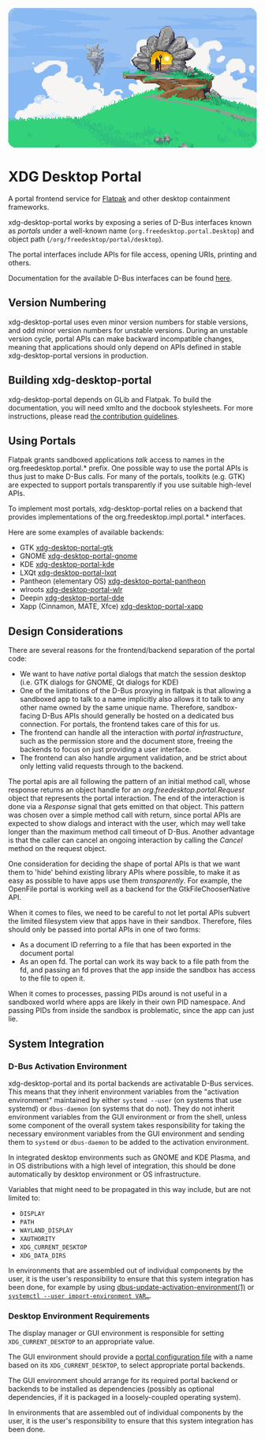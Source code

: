 ![Portals](doc/website/assets/readme.png)

# XDG Desktop Portal

A portal frontend service for [Flatpak](http://www.flatpak.org) and other
desktop containment frameworks.

xdg-desktop-portal works by exposing a series of D-Bus interfaces known as
_portals_ under a well-known name (`org.freedesktop.portal.Desktop`) and object
path (`/org/freedesktop/portal/desktop`).

The portal interfaces include APIs for file access, opening URIs, printing
and others.

Documentation for the available D-Bus interfaces can be found
[here](https://flatpak.github.io/xdg-desktop-portal/docs/).

## Version Numbering

xdg-desktop-portal uses even minor version numbers for stable versions, and odd
minor version numbers for unstable versions. During an unstable version cycle,
portal APIs can make backward incompatible changes, meaning that applications
should only depend on APIs defined in stable xdg-desktop-portal versions in
production.

## Building xdg-desktop-portal

xdg-desktop-portal depends on GLib and Flatpak.
To build the documentation, you will need xmlto and the docbook stylesheets.
For more instructions, please read [the contribution guidelines](https://flatpak.github.io/xdg-desktop-portal/docs/contributing.html).

## Using Portals

Flatpak grants sandboxed applications _talk_ access to names in the
org.freedesktop.portal.\* prefix. One possible way to use the portal APIs
is thus just to make D-Bus calls. For many of the portals, toolkits (e.g.
GTK) are expected to support portals transparently if you use suitable
high-level APIs.

To implement most portals, xdg-desktop-portal relies on a backend
that provides implementations of the org.freedesktop.impl.portal.\* interfaces.

Here are some examples of available backends:

- GTK [xdg-desktop-portal-gtk](http://github.com/flatpak/xdg-desktop-portal-gtk)
- GNOME [xdg-desktop-portal-gnome](https://gitlab.gnome.org/GNOME/xdg-desktop-portal-gnome/)
- KDE [xdg-desktop-portal-kde](https://invent.kde.org/plasma/xdg-desktop-portal-kde)
- LXQt [xdg-desktop-portal-lxqt](https://github.com/lxqt/xdg-desktop-portal-lxqt)
- Pantheon (elementary OS) [xdg-desktop-portal-pantheon](https://github.com/elementary/portals)
- wlroots [xdg-desktop-portal-wlr](https://github.com/emersion/xdg-desktop-portal-wlr)
- Deepin [xdg-desktop-portal-dde](https://github.com/linuxdeepin/xdg-desktop-portal-dde)
- Xapp (Cinnamon, MATE, Xfce) [xdg-desktop-portal-xapp](https://github.com/linuxmint/xdg-desktop-portal-xapp)

## Design Considerations

There are several reasons for the frontend/backend separation of the portal
code:

- We want to have _native_ portal dialogs that match the session desktop (i.e.
  GTK dialogs for GNOME, Qt dialogs for KDE)
- One of the limitations of the D-Bus proxying in flatpak is that allowing a
  sandboxed app to talk to a name implicitly also allows it to talk to any other
  name owned by the same unique name. Therefore, sandbox-facing D-Bus APIs
  should generally be hosted on a dedicated bus connection. For portals, the
  frontend takes care of this for us.
- The frontend can handle all the interaction with _portal infrastructure_, such
  as the permission store and the document store, freeing the backends to focus
  on just providing a user interface.
- The frontend can also handle argument validation, and be strict about only
  letting valid requests through to the backend.

The portal apis are all following the pattern of an initial method call, whose
response returns an object handle for an _org.freedesktop.portal.Request_ object
that represents the portal interaction. The end of the interaction is done via a
_Response_ signal that gets emitted on that object. This pattern was chosen over
a simple method call with return, since portal APIs are expected to show dialogs
and interact with the user, which may well take longer than the maximum method
call timeout of D-Bus. Another advantage is that the caller can cancel an
ongoing interaction by calling the _Cancel_ method on the request object.

One consideration for deciding the shape of portal APIs is that we want them to
'hide' behind existing library APIs where possible, to make it as easy as
possible to have apps use them _transparently_. For example, the OpenFile portal
is working well as a backend for the GtkFileChooserNative API.

When it comes to files, we need to be careful to not let portal APIs subvert the
limited filesystem view that apps have in their sandbox. Therefore, files should
only be passed into portal APIs in one of two forms:

- As a document ID referring to a file that has been exported in the document
  portal
- As an open fd. The portal can work its way back to a file path from the fd,
  and passing an fd proves that the app inside the sandbox has access to the
  file to open it.

When it comes to processes, passing PIDs around is not useful in a sandboxed
world where apps are likely in their own PID namespace. And passing PIDs from
inside the sandbox is problematic, since the app can just lie.

## System Integration

### D-Bus Activation Environment

xdg-desktop-portal and its portal backends are activatable D-Bus services.
This means that they inherit environment variables from the
"activation environment" maintained by either `systemd --user`
(on systems that use systemd) or `dbus-daemon` (on systems that do not).
They do not inherit environment variables from the GUI environment or
from the shell, unless some component of the overall system takes
responsibility for taking the necessary environment variables from the
GUI environment and sending them to `systemd` or `dbus-daemon` to be
added to the activation environment.

In integrated desktop environments such as GNOME and KDE Plasma, and in
OS distributions with a high level of integration, this should be done
automatically by desktop environment or OS infrastructure.

Variables that might need to be propagated in this way include, but are
not limited to:

- `DISPLAY`
- `PATH`
- `WAYLAND_DISPLAY`
- `XAUTHORITY`
- `XDG_CURRENT_DESKTOP`
- `XDG_DATA_DIRS`

In environments that are assembled out of individual components by
the user, it is the user's responsibility to ensure that this system
integration has been done, for example by using
[dbus-update-activation-environment(1)][dbus-update-activation-environment]
or [`systemctl --user import-environment VAR…`][systemctl].

### Desktop Environment Requirements

The display manager or GUI environment is responsible for setting
`XDG_CURRENT_DESKTOP` to an appropriate value.

The GUI environment should provide a
[portal configuration file][portals.conf] with a name based on its
`XDG_CURRENT_DESKTOP`, to select appropriate portal backends.

The GUI environment should arrange for its required portal backend or
backends to be installed as dependencies (possibly as optional
dependencies, if it is packaged in a loosely-coupled operating system).

In environments that are assembled out of individual components by
the user, it is the user's responsibility to ensure that this system
integration has been done.

[contributing]: https://github.com/flatpak/xdg-desktop-portal/blob/main/CONTRIBUTING.md
[dbus-update-activation-environment]: https://dbus.freedesktop.org/doc/dbus-update-activation-environment.1.html
[portals.conf]: https://flatpak.github.io/xdg-desktop-portal/docs/portals.conf.html
[systemctl]: https://www.freedesktop.org/software/systemd/man/latest/systemctl.html
